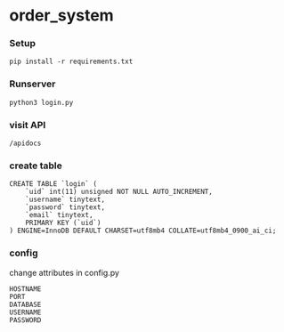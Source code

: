 # order_system

### Setup
```
pip install -r requirements.txt
```

### Runserver
```
python3 login.py
```

### visit API
```
/apidocs
```

### create table 
```
CREATE TABLE `login` (
    `uid` int(11) unsigned NOT NULL AUTO_INCREMENT,
    `username` tinytext,
    `password` tinytext,
    `email` tinytext,
    PRIMARY KEY (`uid`)
) ENGINE=InnoDB DEFAULT CHARSET=utf8mb4 COLLATE=utf8mb4_0900_ai_ci;

```

### config 
change attributes in config.py
```
HOSTNAME
PORT
DATABASE
USERNAME
PASSWORD
```